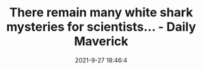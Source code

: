 ---
"title": "There remain many white shark mysteries for scientists... - Daily Maverick"
"date": "2021-9-27 18:46:4"
"feed_name": "GOOGLENEWSINDUSTRIAL"
"feed_website": "https://news.google.com/search?q=industrial%2Bincident&hl=en-US&gl=US&ceid=US:en"
"feed_rss": "https://news.google.com/rss/search?q=industrial%2Bincident&hl=en-US&gl=US&ceid=US:en"
"link": "https://www.dailymaverick.co.za/article/2021-09-27-quest-for-elusive-white-shark-decades-ago-raises-questions-about-the-species-today/"
"file": "_posts/2021-1-1-e96e7956e2447a360fec0f6ea67c813da5d92922.md"
"accident": "0"
"drilling": "0"
"dead": "0"
"injured": "0"
"where": "unknown site"
"place": "unknown place"
---